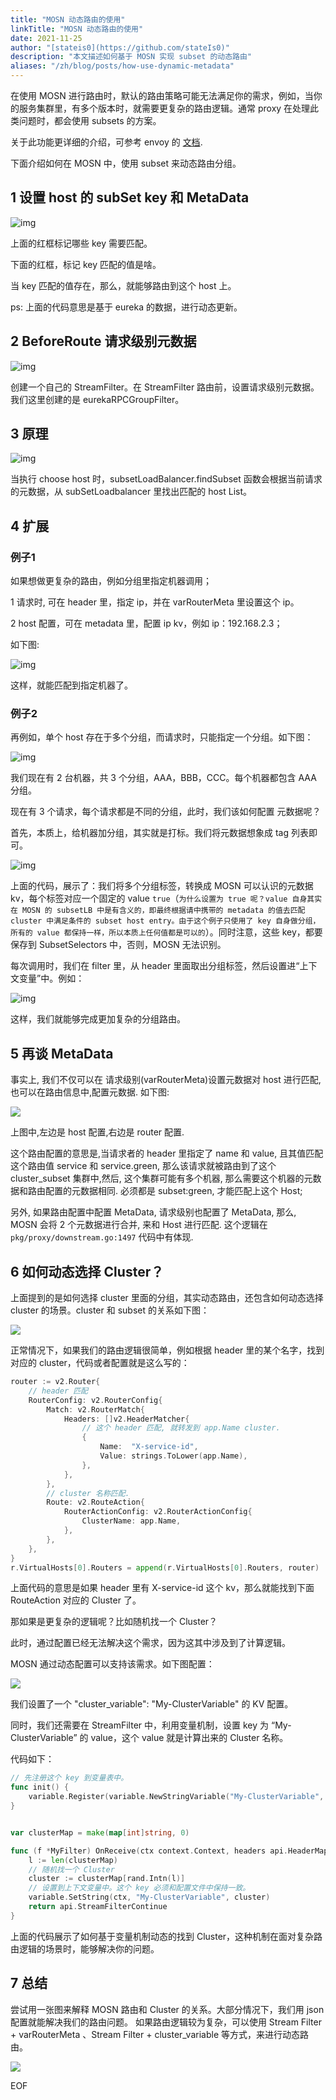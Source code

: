 ```yaml
---
title: "MOSN 动态路由的使用"
linkTitle: "MOSN 动态路由的使用"
date: 2021-11-25
author: "[stateis0](https://github.com/stateIs0)"
description: "本文描述如何基于 MOSN 实现 subset 的动态路由"
aliases: "/zh/blog/posts/how-use-dynamic-metadata"
---
```


在使用 MOSN 进行路由时，默认的路由策略可能无法满足你的需求，例如，当你的服务集群里，有多个版本时，就需要更复杂的路由逻辑。通常 proxy 在处理此类问题时，都会使用 subsets 的方案。

关于此功能更详细的介绍，可参考 envoy 的 [文档](https://www.envoyproxy.io/docs/envoy/latest/intro/arch_overview/upstream/load_balancing/subsets).

下面介绍如何在 MOSN 中，使用 subset 来动态路由分组。

## 1 设置 host 的 subSet key 和  MetaData

![img](20211125103921.jpg)

上面的红框标记哪些 key 需要匹配。

下面的红框，标记 key 匹配的值是啥。

当 key 匹配的值存在，那么，就能够路由到这个 host 上。

ps: 上面的代码意思是基于 eureka 的数据，进行动态更新。

## 2 BeforeRoute 请求级别元数据

![img](20211125103943.jpg)

创建一个自己的 StreamFilter。在 StreamFilter 路由前，设置请求级别元数据。我们这里创建的是 eurekaRPCGroupFilter。

## 3 原理

![img](20211125103953.jpg)

当执行 choose host 时，subsetLoadBalancer.findSubset 函数会根据当前请求的元数据，从 subSetLoadbalancer 里找出匹配的 host List。

## 4 扩展

### 例子1

如果想做更复杂的路由，例如分组里指定机器调用；

1 请求时, 可在 header 里，指定 ip，并在 varRouterMeta 里设置这个 ip。

2 host 配置，可在 metadata 里，配置 ip kv，例如 ip：192.168.2.3；

如下图:

![img](20211125104007.jpg)

这样，就能匹配到指定机器了。

### 例子2
再例如，单个 host 存在于多个分组，而请求时，只能指定一个分组。如下图：

![img](20211125104018.jpg)

我们现在有 2 台机器，共 3 个分组，AAA，BBB，CCC。每个机器都包含 AAA 分组。

现在有 3 个请求，每个请求都是不同的分组，此时，我们该如何配置 元数据呢？

首先，本质上，给机器加分组，其实就是打标。我们将元数据想象成 tag 列表即可。


![img](20211125104029.jpg)

上面的代码，展示了：我们将多个分组标签，转换成 MOSN 可以认识的元数据 kv，每个标签对应一个固定的 value `true`（`为什么设置为 true 呢？value 自身其实在 MOSN 的 subsetLB 中是有含义的，即最终根据请中携带的 metadata 的值去匹配 cluster 中满足条件的 subset host entry。由于这个例子只使用了 key 自身做分组，所有的 value 都保持一样，所以本质上任何值都是可以的`）。同时注意，这些 key，都要保存到 SubsetSelectors 中，否则，MOSN 无法识别。

每次调用时，我们在 filter 里，从 header 里面取出分组标签，然后设置进“上下文变量”中。例如：

![img](20211125104038.jpg)

这样，我们就能够完成更加复杂的分组路由。


## 5 再谈 MetaData

事实上, 我们不仅可以在 请求级别(varRouterMeta)设置元数据对 host 进行匹配, 也可以在路由信息中,配置元数据. 如下图:

![](888.jpg)

上图中,左边是 host 配置,右边是 router 配置. 

这个路由配置的意思是,当请求者的 header 里指定了 name 和 value, 且其值匹配这个路由值 service 和 service.green, 那么该请求就被路由到了这个 cluster_subset 集群中,然后, 这个集群可能有多个机器, 那么需要这个机器的元数据和路由配置的元数据相同.
必须都是 subset:green, 才能匹配上这个 Host;

另外, 如果路由配置中配置 MetaData, 请求级别也配置了 MetaData, 那么, MOSN 会将 2 个元数据进行合并, 来和 Host 进行匹配. 这个逻辑在 `pkg/proxy/downstream.go:1497` 代码中有体现.

## 6 如何动态选择 Cluster？
上面提到的是如何选择 cluster 里面的分组，其实动态路由，还包含如何动态选择 cluster 的场景。cluster 和 subset 的关系如下图：

![](20211127163435.jpg)


正常情况下，如果我们的路由逻辑很简单，例如根据 header 里的某个名字，找到对应的 cluster，代码或者配置就是这么写的：
```go
router := v2.Router{
    // header 匹配
    RouterConfig: v2.RouterConfig{
        Match: v2.RouterMatch{
            Headers: []v2.HeaderMatcher{
                // 这个 header 匹配, 就转发到 app.Name cluster.
                {
                    Name:  "X-service-id",
                    Value: strings.ToLower(app.Name),
                },
            },
        },
        // cluster 名称匹配.
        Route: v2.RouteAction{
            RouterActionConfig: v2.RouterActionConfig{
                ClusterName: app.Name,
            },
        },
    },
}
r.VirtualHosts[0].Routers = append(r.VirtualHosts[0].Routers, router)
```
上面代码的意思是如果 header 里有 X-service-id 这个 kv，那么就能找到下面 RouteAction 对应的 Cluster 了。

那如果是更复杂的逻辑呢？比如随机找一个 Cluster？

此时，通过配置已经无法解决这个需求，因为这其中涉及到了计算逻辑。

MOSN 通过动态配置可以支持该需求。如下图配置：


![](11111122.png)

我们设置了一个 "cluster_variable": "My-ClusterVariable" 的 KV 配置。

同时，我们还需要在 StreamFilter 中，利用变量机制，设置 key 为 “My-ClusterVariable” 的 value，这个 value 就是计算出来的 Cluster 名称。

代码如下：

```go
// 先注册这个 key 到变量表中。
func init() {
	variable.Register(variable.NewStringVariable("My-ClusterVariable", nil, nil, variable.DefaultStringSetter, 0))
}


var clusterMap = make(map[int]string, 0)

func (f *MyFilter) OnReceive(ctx context.Context, headers api.HeaderMap, buf buffer.IoBuffer, trailers api.HeaderMap) api.StreamFilterStatus {
	l := len(clusterMap)
    // 随机找一个 Cluster
	cluster := clusterMap[rand.Intn(l)]
    // 设置到上下文变量中。这个 key 必须和配置文件中保持一致。
	variable.SetString(ctx, "My-ClusterVariable", cluster)
	return api.StreamFilterContinue
}
```

上面的代码展示了如何基于变量机制动态的找到 Cluster，这种机制在面对复杂路由逻辑的场景时，能够解决你的问题。

## 7 总结

尝试用一张图来解释 MOSN 路由和 Cluster 的关系。大部分情况下，我们用 json 配置就能解决我们的路由问题。
如果路由逻辑较为复杂，可以使用 Stream Filter + varRouterMeta 、Stream Filter  +  cluster_variable 等方式，来进行动态路由。

![](20211127183927.jpg)

EOF
